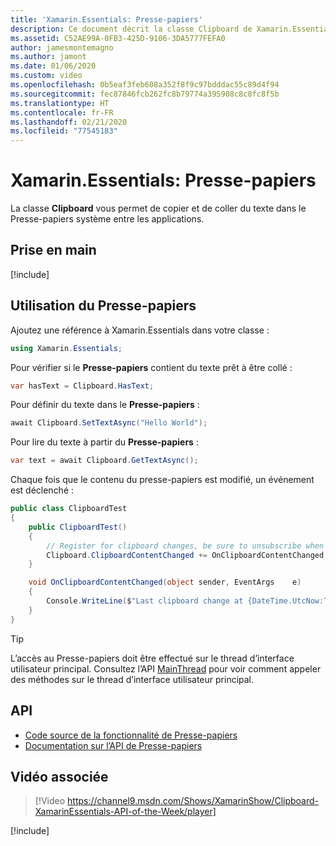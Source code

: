 ```yaml
---
title: 'Xamarin.Essentials: Presse-papiers'
description: Ce document décrit la classe Clipboard de Xamarin.Essentials, qui vous permet de copier et de coller du texte dans le Presse-papiers système entre les applications.
ms.assetid: C52AE99A-0FB3-425D-9106-3DA5777FEFA0
author: jamesmontemagno
ms.author: jamont
ms.date: 01/06/2020
ms.custom: video
ms.openlocfilehash: 0b5eaf3feb608a352f8f9c97bdddac55c89d4f94
ms.sourcegitcommit: fec87846fcb262fc8b79774a395908c8c8fc8f5b
ms.translationtype: HT
ms.contentlocale: fr-FR
ms.lasthandoff: 02/21/2020
ms.locfileid: "77545183"
---
```

# <a name="xamarinessentials-clipboard"></a>Xamarin.Essentials: Presse-papiers

La classe **Clipboard** vous permet de copier et de coller du texte dans le Presse-papiers système entre les applications.

## <a name="get-started"></a>Prise en main

[!include[](~/essentials/includes/get-started.md)]

## <a name="using-clipboard"></a>Utilisation du Presse-papiers

Ajoutez une référence à Xamarin.Essentials dans votre classe :

```csharp
using Xamarin.Essentials;
```

Pour vérifier si le **Presse-papiers** contient du texte prêt à être collé :

```csharp
var hasText = Clipboard.HasText;
```

Pour définir du texte dans le **Presse-papiers** :

```csharp
await Clipboard.SetTextAsync("Hello World");
```

Pour lire du texte à partir du **Presse-papiers** :

```csharp
var text = await Clipboard.GetTextAsync();
```

Chaque fois que le contenu du presse-papiers est modifié, un événement est déclenché :

```csharp
public class ClipboardTest
{
    public ClipboardTest()
    {
        // Register for clipboard changes, be sure to unsubscribe when needed
        Clipboard.ClipboardContentChanged += OnClipboardContentChanged;
    }

    void OnClipboardContentChanged(object sender, EventArgs    e)
    {
        Console.WriteLine($"Last clipboard change at {DateTime.UtcNow:T}";);
    }
}
```

> [!TIP]
> L’accès au Presse-papiers doit être effectué sur le thread d’interface utilisateur principal. Consultez l’API [MainThread](~/essentials/main-thread.md) pour voir comment appeler des méthodes sur le thread d’interface utilisateur principal.

## <a name="api"></a>API

- [Code source de la fonctionnalité de Presse-papiers](https://github.com/xamarin/Essentials/tree/master/Xamarin.Essentials/Clipboard)
- [Documentation sur l’API de Presse-papiers](xref:Xamarin.Essentials.Clipboard)

## <a name="related-video"></a>Vidéo associée

> [!Video https://channel9.msdn.com/Shows/XamarinShow/Clipboard-XamarinEssentials-API-of-the-Week/player]

[!include[](~/essentials/includes/xamarin-show-essentials.md)]
